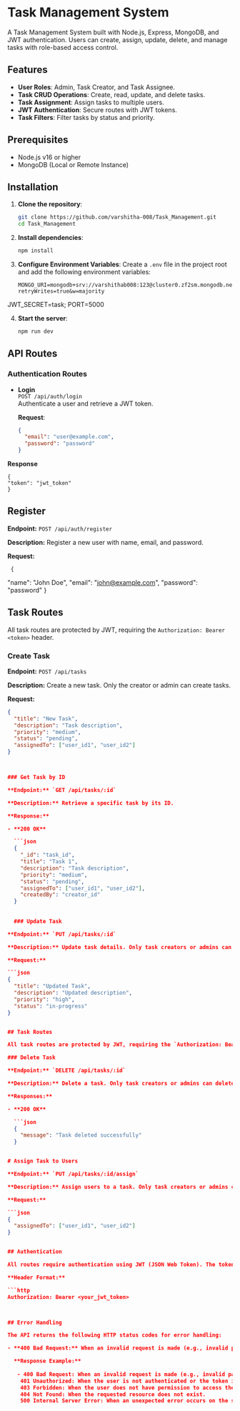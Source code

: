 # Task Management System

A Task Management System built with Node.js, Express, MongoDB, and JWT authentication. Users can create, assign, update, delete, and manage tasks with role-based access control.

## Features

- **User Roles**: Admin, Task Creator, and Task Assignee.
- **Task CRUD Operations**: Create, read, update, and delete tasks.
- **Task Assignment**: Assign tasks to multiple users.
- **JWT Authentication**: Secure routes with JWT tokens.
- **Task Filters**: Filter tasks by status and priority.
  
## Prerequisites

- Node.js v16 or higher
- MongoDB (Local or Remote Instance)

## Installation

1. **Clone the repository**:
    ```bash
    git clone https://github.com/varshitha-008/Task_Management.git
    cd Task_Management
    ```

2. **Install dependencies**:
    ```bash
    npm install
    ```

3. **Configure Environment Variables**:
    Create a `.env` file in the project root and add the following environment variables:
    ```env
    MONGO_URI=mongodb+srv://varshithab008:123@cluster0.zf2sm.mongodb.net/?retryWrites=true&w=majority
  JWT_SECRET=task;
  PORT=5000

4. **Start the server**:
    ```bash
    npm run dev
    ```

## API Routes

### Authentication Routes

- **Login**  
  `POST /api/auth/login`  
  Authenticate a user and retrieve a JWT token.
  
  **Request**:
  ```json
  {
    "email": "user@example.com",
    "password": "password"
  }
 **Response**

    {
    "token": "jwt_token"
    }


 ## Register

**Endpoint:** `POST /api/auth/register`

**Description:** Register a new user with name, email, and password.

**Request:**

     {
  "name": "John Doe",
  "email": "john@example.com",
  "password": "password"
   }


 ## Task Routes

All task routes are protected by JWT, requiring the `Authorization: Bearer <token>` header.

### Create Task

**Endpoint:** `POST /api/tasks`

**Description:** Create a new task. Only the creator or admin can create tasks.

**Request:**

```json
{
  "title": "New Task",
  "description": "Task description",
  "priority": "medium",
  "status": "pending",
  "assignedTo": ["user_id1", "user_id2"]
}



### Get Task by ID

**Endpoint:** `GET /api/tasks/:id`

**Description:** Retrieve a specific task by its ID.

**Response:**

- **200 OK**

  ```json
  {
    "_id": "task_id",
    "title": "Task 1",
    "description": "Task description",
    "priority": "medium",
    "status": "pending",
    "assignedTo": ["user_id1", "user_id2"],
    "createdBy": "creator_id"
  }
  
  
  ### Update Task

**Endpoint:** `PUT /api/tasks/:id`

**Description:** Update task details. Only task creators or admins can update tasks.

**Request:**

```json
{
  "title": "Updated Task",
  "description": "Updated description",
  "priority": "high",
  "status": "in-progress"
}


## Task Routes

All task routes are protected by JWT, requiring the `Authorization: Bearer <token>` header.

### Delete Task

**Endpoint:** `DELETE /api/tasks/:id`

**Description:** Delete a task. Only task creators or admins can delete tasks.

**Responses:**

- **200 OK**

  ```json
  {
    "message": "Task deleted successfully"
  }


# Assign Task to Users

**Endpoint:** `PUT /api/tasks/:id/assign`

**Description:** Assign users to a task. Only task creators or admins can assign tasks.

**Request:**

```json
{
  "assignedTo": ["user_id1", "user_id2"]
}


## Authentication

All routes require authentication using JWT (JSON Web Token). The token must be passed in the `Authorization` header of every request.

**Header Format:**

```http
Authorization: Bearer <your_jwt_token>



## Error Handling

The API returns the following HTTP status codes for error handling:

- **400 Bad Request:** When an invalid request is made (e.g., invalid parameters).

  **Response Example:**
    
   - 400 Bad Request: When an invalid request is made (e.g., invalid parameters).
    401 Unauthorized: When the user is not authenticated or the token is invalid.
    403 Forbidden: When the user does not have permission to access the resource.
    404 Not Found: When the requested resource does not exist.
    500 Internal Server Error: When an unexpected error occurs on the server.





